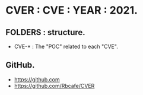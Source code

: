 # CVER : CVE : YEAR : 2021.

## FOLDERS : structure.

- CVE-* : The "POC" related to each "CVE".

## GitHub.

- https://github.com
- https://github.com/Rbcafe/CVER
